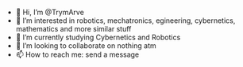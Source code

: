 - 👋 Hi, I’m @TrymArve
- 👀 I’m interested in robotics, mechatronics, egineering, cybernetics, mathematics and more similar stuff
- 🌱 I’m currently studying Cybernetics and Robotics
- 💞️ I’m looking to collaborate on nothing atm
- 📫 How to reach me: send a message

<!---
TrymArve/TrymArve is a ✨ special ✨ repository because its `README.md` (this file) appears on your GitHub profile.
You can click the Preview link to take a look at your changes.
--->
